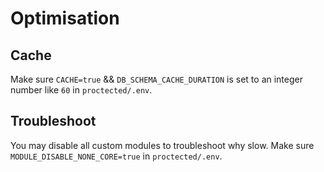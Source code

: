 # Optimisation
## Cache
Make sure `CACHE=true` && `DB_SCHEMA_CACHE_DURATION` is set to an integer number like `60` in `proctected/.env`.

## Troubleshoot
You may disable all custom modules to troubleshoot why slow. Make sure `MODULE_DISABLE_NONE_CORE=true` in `proctected/.env`.